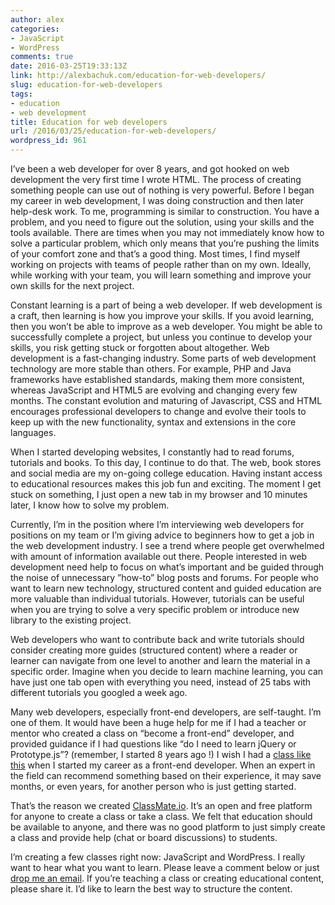 ```yaml
---
author: alex
categories:
- JavaScript
- WordPress
comments: true
date: 2016-03-25T19:33:13Z
link: http://alexbachuk.com/education-for-web-developers/
slug: education-for-web-developers
tags:
- education
- web development
title: Education for web developers
url: /2016/03/25/education-for-web-developers/
wordpress_id: 961
---
```


I’ve been a web developer for over 8 years, and got hooked on web development the very first time I wrote HTML.  The process of creating something people can use out of nothing is very powerful. Before I began my career in web development, I was doing construction and then later help-desk work. To me, programming is similar to construction. You have a problem, and you need to figure out the solution, using your skills and the tools available. There are times when you may not immediately know how to solve a particular problem, which only means that you’re pushing the limits of your comfort zone and that’s a good thing. Most times, I find myself working on projects with teams of people rather than on my own.  Ideally, while working with your team, you will learn something and improve your own skills for the next project.





Constant learning is a part of being a web developer. If web development is a craft, then learning is how you improve your skills. If you avoid learning, then you won’t be able to improve as a web developer. You might be able to successfully complete a project, but unless you continue to develop your skills, you risk getting stuck or forgotten about altogether. Web development is a fast-changing industry. Some parts of web development technology are more stable than others. For example, PHP and Java frameworks have established standards, making them more consistent, whereas JavaScript and HTML5 are evolving and changing every few months.  The constant evolution and maturing of Javascript, CSS and HTML encourages professional developers to change and evolve their tools to keep up with the new functionality, syntax and extensions in the core languages.





When I started developing websites, I constantly had to read forums, tutorials and books. To this day, I continue to do that. The web, book stores and social media are my on-going college education. Having instant access to educational resources makes this job fun and exciting. The moment I get stuck on something, I just open a new tab in my browser and 10 minutes later, I know how to solve my problem.





Currently, I’m in the position where I’m interviewing web developers for positions on my team or I’m giving advice to beginners how to get a job in the web development industry. I see a trend where people get overwhelmed with amount of information available out there. People interested in web development need help to focus on what’s important and be guided through the noise of unnecessary ”how-to” blog posts and forums. For people who want to learn new technology, structured content and guided education are more valuable than individual tutorials. However, tutorials can be useful when you are trying to solve a very specific problem or introduce new library to the existing project.





Web developers who want to contribute back and write tutorials should consider creating more guides (structured content) where a reader or learner can navigate from one level to another and learn the material in a specific order. Imagine when you decide to learn machine learning, you can have just one tab open with everything you need, instead of 25 tabs with different tutorials you googled a week ago.





Many web developers, especially front-end developers, are self-taught. I’m one of them. It would have been a huge help for me if I had a teacher or mentor who created a class on “become a front-end” developer, and provided guidance if I had questions like “do I need to learn jQuery or Prototype.js”? (remember, I started 8 years ago !) I wish I had a [class like this](https://app.classmate.io/classes/details/uAGtQcEFrAgNYLEes) when I started my career as a front-end developer.  When an expert in the field can recommend something based on their experience, it may save months, or even years, for another person who is just getting started.






That’s the reason we created [ClassMate.io](http://classmate.io/). It’s an open and free platform for anyone to create a class or take a class. We felt that education should be available to anyone, and there was no good platform to just simply create a class and provide help (chat or board discussions) to students.





I’m creating a few classes right now: JavaScript and WordPress. I really want to hear what you want to learn. Please leave a comment below or just [drop me an email](http://alexbachuk.com/contact/). If you’re teaching a class or creating educational content, please share it. I’d like to learn the best way to structure the content.
